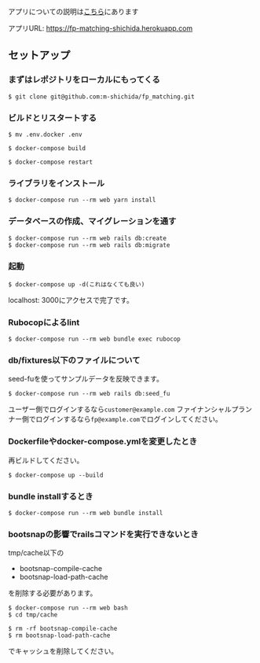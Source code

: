 アプリについての説明は[こちら](https://github.com/m-shichida/fp_matching/blob/main/%E3%81%93%E3%81%AE%E3%82%A2%E3%83%97%E3%83%AA%E3%81%AB%E3%81%A4%E3%81%84%E3%81%A6.md)にあります

アプリURL: https://fp-matching-shichida.herokuapp.com

## セットアップ
### まずはレポジトリをローカルにもってくる

```
$ git clone git@github.com:m-shichida/fp_matching.git
```

### ビルドとリスタートする

```
$ mv .env.docker .env
```

```
$ docker-compose build
```

```
$ docker-compose restart
```

### ライブラリをインストール

```
$ docker-compose run --rm web yarn install
```

### データベースの作成、マイグレーションを通す

```
$ docker-compose run --rm web rails db:create
$ docker-compose run --rm web rails db:migrate
```

### 起動

```
$ docker-compose up -d(これはなくても良い)
```

localhost: 3000にアクセスで完了です。

### Rubocopによるlint

```
$ docker-compose run --rm web bundle exec rubocop
```

### db/fixtures以下のファイルについて
seed-fuを使ってサンプルデータを反映できます。

```
$ docker-compose run --rm web rails db:seed_fu
```

ユーザー側でログインするなら`customer@example.com`
ファイナンシャルプランナー側でログインするなら`fp@example.com`でログインしてください。

### Dockerfileやdocker-compose.ymlを変更したとき
再ビルドしてください。

```
$ docker-compose up --build
```

### bundle installするとき

```
$ docker-compose run --rm web bundle install
```

### bootsnapの影響でrailsコマンドを実行できないとき
tmp/cache以下の

- bootsnap-compile-cache
- bootsnap-load-path-cache

を削除する必要があります。

```
$ docker-compose run --rm web bash
$ cd tmp/cache
```

```
$ rm -rf bootsnap-compile-cache
$ rm bootsnap-load-path-cache
```

でキャッシュを削除してください。
